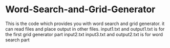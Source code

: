 # Word-Search-and-Grid-Generator
This is the code which provides you with word search and grid generator.
it can read files and place output in other files.
input1.txt and output1.txt is for the first grid generator part
input2.txt input3.txt and output2.txt is for word search part
